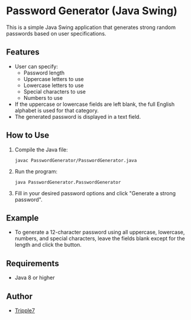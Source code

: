 # Password Generator (Java Swing)

This is a simple Java Swing application that generates strong random passwords based on user specifications.

## Features
- User can specify:
  - Password length
  - Uppercase letters to use
  - Lowercase letters to use
  - Special characters to use
  - Numbers to use
- If the uppercase or lowercase fields are left blank, the full English alphabet is used for that category.
- The generated password is displayed in a text field.

## How to Use
1. Compile the Java file:
   ```
   javac PasswordGenerator/PasswordGenerator.java
   ```
2. Run the program:
   ```
   java PasswordGenerator.PasswordGenerator
   ```
3. Fill in your desired password options and click "Generate a strong password".

## Example
- To generate a 12-character password using all uppercase, lowercase, numbers, and special characters, leave the fields blank except for the length and click the button.

## Requirements
- Java 8 or higher

## Author
- [Tripple7](https://github.com/Tripple7)
